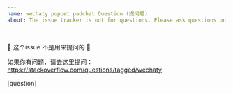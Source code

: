 ```yaml
---
name: wechaty puppet padchat Question (提问题)
about: The issue tracker is not for questions. Please ask questions on https://stackoverflow.com/questions/tagged/wechaty

---
```


🚨 这个issue 不是用来提问的 🚨

如果你有问题，请去这里提问： https://stackoverflow.com/questions/tagged/wechaty

[question]
